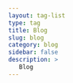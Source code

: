```yaml
---
layout: tag-list
type: tag
title: Blog
slug: blog
category: blog
sidebar: false
description: >
   Blog
---
```

